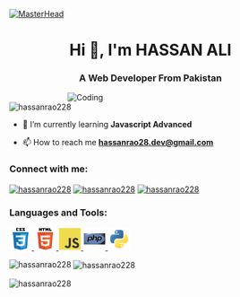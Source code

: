 [![MasterHead](https://encrypted-tbn0.gstatic.com/images?q=tbn:ANd9GcQwQE6kleRVHtrvB4V4W12YvpqPWi_kDmOMbg&usqp=CAU)](https://github.com/hassanrao228)

<h1 align="center">Hi 👋, I'm HASSAN ALI</h1>
<h3 align="center">A Web Developer From Pakistan</h3>
<img align="right" alt="Coding" width="400" src="https://cdn.dribbble.com/users/1162077/screenshots/3848914/programmer.gif">

<p align="left"> <img src="https://komarev.com/ghpvc/?username=hassanrao228&label=Profile%20views&color=0e75b6&style=flat" alt="hassanrao228" /> </p>

- 🌱 I’m currently learning **Javascript Advanced**

- 📫 How to reach me **hassanrao28.dev@gmail.com**

<h3 align="left">Connect with me:</h3>
<p align="left">
<a href="https://twitter.com/hassanrao228" target="blank"><img align="center" src="https://raw.githubusercontent.com/rahuldkjain/github-profile-readme-generator/master/src/images/icons/Social/twitter.svg" alt="hassanrao228" height="30" width="40" /></a>
<a href="https://fb.com/hassanrao228" target="blank"><img align="center" src="https://raw.githubusercontent.com/rahuldkjain/github-profile-readme-generator/master/src/images/icons/Social/facebook.svg" alt="hassanrao228" height="30" width="40" /></a>
<a href="https://instagram.com/hassanrao228" target="blank"><img align="center" src="https://raw.githubusercontent.com/rahuldkjain/github-profile-readme-generator/master/src/images/icons/Social/instagram.svg" alt="hassanrao228" height="30" width="40" /></a>
</p>

<h3 align="left">Languages and Tools:</h3>
<p align="left"> <a href="https://www.w3schools.com/css/" target="_blank" rel="noreferrer"> <img src="https://raw.githubusercontent.com/devicons/devicon/master/icons/css3/css3-original-wordmark.svg" alt="css3" width="40" height="40"/> </a> <a href="https://www.w3.org/html/" target="_blank" rel="noreferrer"> <img src="https://raw.githubusercontent.com/devicons/devicon/master/icons/html5/html5-original-wordmark.svg" alt="html5" width="40" height="40"/> </a> <a href="https://developer.mozilla.org/en-US/docs/Web/JavaScript" target="_blank" rel="noreferrer"> <img src="https://raw.githubusercontent.com/devicons/devicon/master/icons/javascript/javascript-original.svg" alt="javascript" width="40" height="40"/> </a> <a href="https://www.php.net" target="_blank" rel="noreferrer"> <img src="https://raw.githubusercontent.com/devicons/devicon/master/icons/php/php-original.svg" alt="php" width="40" height="40"/> </a> <a href="https://www.python.org" target="_blank" rel="noreferrer"> <img src="https://raw.githubusercontent.com/devicons/devicon/master/icons/python/python-original.svg" alt="python" width="40" height="40"/> </a> </p>

<p><img align="left" src="https://github-readme-stats.vercel.app/api/top-langs?username=hassanrao228&show_icons=true&locale=en&layout=compact" alt="hassanrao228" /></p>

<p>&nbsp;<img align="center" src="https://github-readme-stats.vercel.app/api?username=hassanrao228&show_icons=true&locale=en" alt="hassanrao228" /></p>

<p><img align="center" src="https://github-readme-streak-stats.herokuapp.com/?user=hassanrao228&" alt="hassanrao228" /></p>
